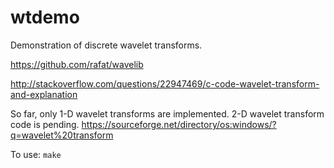 # wtdemo
Demonstration of discrete wavelet transforms.

https://github.com/rafat/wavelib

http://stackoverflow.com/questions/22947469/c-code-wavelet-transform-and-explanation

So far, only 1-D wavelet transforms are implemented. 2-D wavelet transform code is pending.
https://sourceforge.net/directory/os:windows/?q=wavelet%20transform

To use:
`make`
